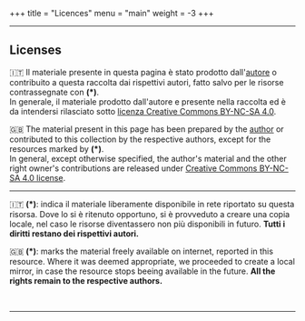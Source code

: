 +++
title = "Licences"
menu = "main"
weight = -3
+++

* * *

## Licenses

🇮🇹 Il materiale presente in questa pagina è stato prodotto dall'[autore](https://github.com/valerionew) o contribuito a questa raccolta dai rispettivi autori, fatto salvo per le risorse contrassegnate con **(\*)**.  
In generale, il materiale prodotto dall'autore e presente nella raccolta ed è da intendersi rilasciato sotto [licenza Creative Commons BY-NC-SA 4.0](https://creativecommons.org/licenses/by-nc-sa/4.0/).  

🇬🇧 The material present in this page has been prepared by the [author](https://github.com/valerionew) or contributed to this collection by the respective authors, except for the resources marked by **(\*)**.  
In general, except otherwise specified, the author's material and the other right owner's contributions are released under [Creative Commons BY-NC-SA 4.0 license](https://creativecommons.org/licenses/by-nc-sa/4.0/).

* * *

🇮🇹 **(\*)**: indica il materiale liberamente disponibile in rete riportato su questa risorsa. Dove lo si è ritenuto opportuno, si è provveduto a creare una copia locale, nel caso le risorse diventassero non più disponibili in futuro. **Tutti i diritti restano dei rispettivi autori.**  

🇬🇧 **(\*)**: marks the material freely available on internet, reported in this resource. Where it was deemed appropriate, we proceeded to create a local mirror, in case the resource stops beeing available in the future. **All the rights remain to the respective authors.**

&nbsp;

* * *